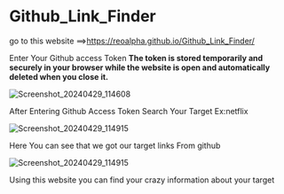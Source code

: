 # Github_Link_Finder
go to this website ==>https://reoalpha.github.io/Github_Link_Finder/ 

Enter Your Github access Token 
**The token is stored temporarily and securely in your browser while the website is open and automatically deleted when you close it.**

![Screenshot_20240429_114608](https://github.com/ReoAlpha/Github_Link_Finder/assets/125028426/f231578d-8abb-4413-b338-fba4093ef2cc)

After Entering Github Access Token Search Your Target Ex:netflix

![Screenshot_20240429_114915](https://github.com/ReoAlpha/Github_Link_Finder/assets/125028426/06b7705b-2137-44c1-88eb-58934c1b2e76)

Here You can see that we got our target links From github

![Screenshot_20240429_114915](https://github.com/ReoAlpha/Github_Link_Finder/assets/125028426/f1bb44fe-ee76-4594-a397-3247cefaf8ea)

Using this website you can find your crazy information about your target

